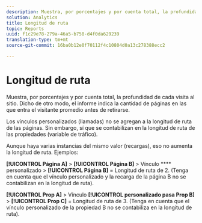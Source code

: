 ```yaml
---
description: Muestra, por porcentajes y por cuenta total, la profundidad de cada visita al sitio. Dicho de otro modo, el informe indica la cantidad de páginas en las que entra el visitante promedio antes de retirarse.
solution: Analytics
title: Longitud de ruta
topic: Reports
uuid: f1c29e78-279a-46a5-b758-d4f0da629239
translation-type: tm+mt
source-git-commit: 16ba0b12e0f70112f4c10804d0a13c278388ecc2

---
```



# Longitud de ruta

Muestra, por porcentajes y por cuenta total, la profundidad de cada visita al sitio. Dicho de otro modo, el informe indica la cantidad de páginas en las que entra el visitante promedio antes de retirarse.

Los vínculos personalizados (llamadas) no se agregan a la longitud de ruta de las páginas. Sin embargo, sí que se contabilizan en la longitud de ruta de las propiedades (variable de tráfico).

Aunque haya varias instancias del mismo valor (recargas), eso no aumenta la longitud de ruta. Ejemplos:

**[!UICONTROL Página A]** &gt; **[!UICONTROL Página B]** &gt; Vínculo **** personalizado &gt; **[!UICONTROL Página B]** = Longitud de ruta de 2. (Tenga en cuenta que el vínculo personalizado y la recarga de la página B no se contabilizan en la longitud de ruta).

**[!UICONTROL Prop A]** &gt; Vínculo **[!UICONTROL personalizado pasa Prop B]** &gt; **[!UICONTROL Prop C]** = Longitud de ruta de 3. (Tenga en cuenta que el vínculo personalizado de la propiedad B no se contabiliza en la longitud de ruta).
